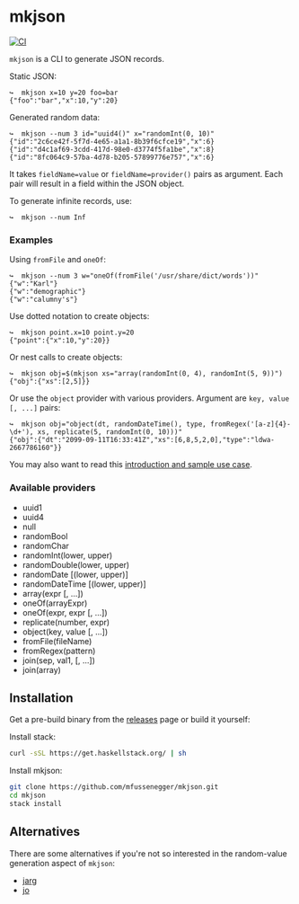 # mkjson

[![CI](https://github.com/mfussenegger/mkjson/workflows/CI/badge.svg)](https://github.com/mfussenegger/mkjson/actions)

`mkjson` is a CLI to generate JSON records.


Static JSON:

```
↪  mkjson x=10 y=20 foo=bar
{"foo":"bar","x":10,"y":20}
```

Generated random data:

```
↪  mkjson --num 3 id="uuid4()" x="randomInt(0, 10)"
{"id":"2c6ce42f-5f7d-4e65-a1a1-8b39f6cfce19","x":6}
{"id":"d4c1af69-3cdd-417d-98e0-d3774f5fa1be","x":8}
{"id":"8fc064c9-57ba-4d78-b205-57899776e757","x":6}
```

It takes `fieldName=value` or `fieldName=provider()` pairs as
argument. Each pair will result in a field within the JSON object.

To generate infinite records, use:

```
↪  mkjson --num Inf
```


### Examples

Using `fromFile` and `oneOf`:

```
↪  mkjson --num 3 w="oneOf(fromFile('/usr/share/dict/words'))"
{"w":"Karl"}
{"w":"demographic"}
{"w":"calumny's"}
```


Use dotted notation to create objects:

```
↪  mkjson point.x=10 point.y=20
{"point":{"x":10,"y":20}}
```

Or nest calls to create objects:

```
↪  mkjson obj=$(mkjson xs="array(randomInt(0, 4), randomInt(5, 9))")
{"obj":{"xs":[2,5]}}
```

Or use the `object` provider with various providers. Argument are `key, value [, ...]` pairs:

```
↪  mkjson obj="object(dt, randomDateTime(), type, fromRegex('[a-z]{4}-\d+'), xs, replicate(5, randomInt(0, 10)))"
{"obj":{"dt":"2099-09-11T16:33:41Z","xs":[6,8,5,2,0],"type":"ldwa-2667786160"}}
```

You may also want to read this [introduction and sample use case][1].


### Available providers

 - uuid1
 - uuid4
 - null
 - randomBool
 - randomChar
 - randomInt(lower, upper)
 - randomDouble(lower, upper)
 - randomDate [(lower, upper)]
 - randomDateTime [(lower, upper)]
 - array(expr [, ...])
 - oneOf(arrayExpr)
 - oneOf(expr, expr [, ...])
 - replicate(number, expr)
 - object(key, value [, ...])
 - fromFile(fileName)
 - fromRegex(pattern)
 - join(sep, val1, [, ...])
 - join(array)


## Installation

Get a pre-build binary from the
[releases](https://github.com/mfussenegger/mkjson/releases) page or build it
yourself:

Install stack:

```bash
curl -sSL https://get.haskellstack.org/ | sh
```

Install mkjson:

```bash
git clone https://github.com/mfussenegger/mkjson.git
cd mkjson
stack install
```


## Alternatives

There are some alternatives if you're not so interested in the random-value
generation aspect of `mkjson`:

 - [jarg](https://github.com/jdp/jarg)
 - [jo](https://github.com/jpmens/jo)


[1]: https://zignar.net/2020/05/01/generating-data-sets-using-mkjson/
